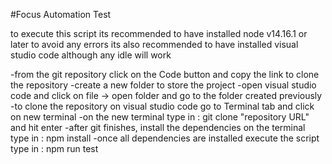 #Focus Automation Test

to execute this script its recommended to have installed node v14.16.1 or later to avoid any errors
its also recommended to have installed visual studio code although any idle will work

-from the git repository click on the Code button and copy the link to clone the repository
-create a new folder to store the project
-open visual studio code and click on file -> open folder and go to the folder created previously
-to clone the repository on visual studio code go to Terminal tab and click on new terminal
-on the new terminal type in : git clone "repository URL" and hit enter
-after git finishes, install the dependencies on the terminal type in : npm install
-once all dependencies are installed execute the script type in : npm run test

